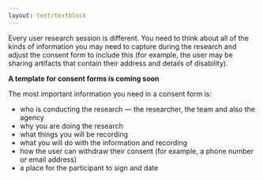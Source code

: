 ```yaml
---
layout: text/textblock
---
```


Every user research session is different. You need to think about all of the kinds of information you may need to capture during the research and adjust the consent form to include this (for example, the user may be sharing artifacts that contain their address and details of disability).

**A template for consent forms is coming soon**

The most important information you need in a consent form is:
- who is conducting the research — the researcher, the team and also the agency
- why you are doing the research
- what things you will be recording
- what you will do with the information and recording
- how the user can withdraw their consent (for example, a phone number or email address)
- a place for the participant to sign and date

